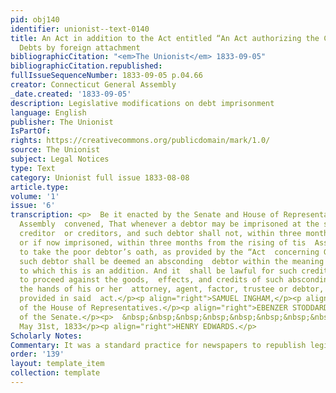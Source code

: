```yaml
---
pid: obj140
identifier: unionist--text-0140
title: An Act in addition to the Act entitled “An Act authorizing the Collection of
  Debts by foreign attachment
bibliographicCitation: "<em>The Unionist</em> 1833-09-05"
bibliographicCitation.republished: 
fullIssueSequenceNumber: 1833-09-05 p.04.66
creator: Connecticut General Assembly
_date.created: '1833-09-05'
description: Legislative modifications on debt imprisonment
language: English
publisher: The Unionist
IsPartOf: 
rights: https://creativecommons.org/publicdomain/mark/1.0/
source: The Unionist
subject: Legal Notices
type: Text
category: Unionist full issue 1833-08-08
article.type: 
volume: '1'
issue: '6'
transcription: <p>  Be it enacted by the Senate and House of Representatives, in General
  Assembly  convened, That whenever a debtor may be imprisoned at the suit of any
  creditor  or creditors, and such debtor shall not, within three months from his  commitment,
  or if now imprisoned, within three months from the rising of tis  Assembly, be admitted
  to take the poor debtor’s oath, as provided by the “Act  concerning Gaols and Gaolers,”
  such debtor shall be deemed an absconding  debtor within the meaning of the act
  to which this is an addition. And it  shall be lawful for such creditor or creditors
  to proceed against the goods,  effects, and credits of such absconding debtor, in
  the hands of his or her  attorney, agent, factor, trustee or debtor, in the manner
  provided in said  act.</p><p align="right">SAMUEL INGHAM,</p><p align="right">Speaker
  of the House of Representatives.</p><p align="right">EBENZER STODDARD,</p><p align="right">President
  of the Senate.</p><p>  &nbsp;&nbsp;&nbsp;&nbsp;&nbsp;&nbsp;&nbsp;&nbsp;&nbsp;&nbsp;&nbsp;&nbsp;&nbsp;&nbsp;&nbsp;&nbsp;&nbsp;&nbsp;&nbsp;&nbsp;&nbsp;&nbsp;&nbsp;&nbsp;&nbsp;&nbsp;&nbsp;&nbsp;&nbsp;&nbsp;&nbsp;&nbsp;&nbsp;&nbsp;&nbsp;&nbsp;&nbsp;&nbsp;&nbsp;&nbsp;&nbsp;&nbsp;&nbsp;&nbsp;&nbsp;&nbsp;&nbsp;&nbsp;&nbsp;&nbsp;&nbsp;&nbsp;&nbsp;&nbsp;&nbsp;&nbsp;&nbsp;&nbsp;&nbsp;&nbsp;&nbsp;&nbsp;&nbsp;&nbsp;&nbsp;&nbsp;&nbsp;&nbsp;&nbsp;&nbsp;&nbsp;&nbsp;&nbsp;&nbsp;&nbsp;&nbsp;&nbsp;&nbsp;&nbsp;&nbsp;&nbsp;&nbsp;&nbsp;  Approved,
  May 31st, 1833</p><p align="right">HENRY EDWARDS.</p>
Scholarly Notes: 
Commentary: It was a standard practice for newspapers to republish legislative acts
order: '139'
layout: template_item
collection: template
---
```

